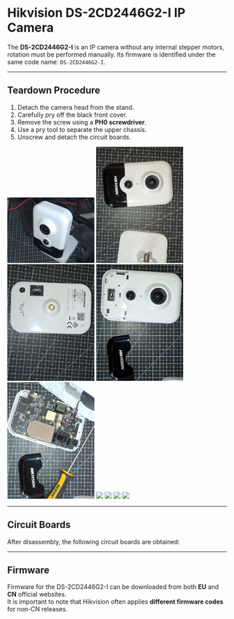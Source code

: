 # Hikvision DS-2CD2446G2-I IP Camera

The **DS-2CD2446G2-I** is an IP camera without any internal stepper motors, rotation must be performed manually. Its firmware is identified under the same code name: `DS-2CD2446G2-I`.

---

## Teardown Procedure

1. Detach the camera head from the stand.  
2. Carefully pry off the black front cover.  
3. Remove the screw using a **PH0 screwdriver**.  
4. Use a pry tool to separate the upper chassis.  
5. Unscrew and detach the circuit boards.  

<p float="left">
  <img src="pictures/0.jpg" width="200" />
  <img src="pictures/1.jpg" width="200" />
  <img src="pictures/2.jpg" width="200" />
  <img src="pictures/3.jpg" width="200" />
  <img src="pictures/4.jpg" width="200" />
  <img src="pictures/5.jpg" width="200" />
  <img src="pictures/6.jpg" width="200" />
  <img src="pictures/7.jpg" width="200" />
  <img src="pictures/8.jpg" width="200" />
</p>

---

## Circuit Boards

After disassembly, the following circuit boards are obtained:

---

## Firmware

Firmware for the DS-2CD2446G2-I can be downloaded from both **EU** and **CN** official websites.  
It is important to note that Hikvision often applies **different firmware codes** for non-CN releases.

